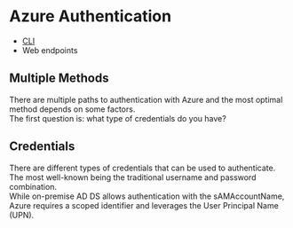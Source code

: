 # Azure Authentication
- [CLI](https://github.com/toneillcodes/attack-azure/blob/main/authentication/azure-cli-authentication.md)
- Web endpoints

## Multiple Methods
There are multiple paths to authentication with Azure and the most optimal method depends on some factors.  
The first question is: what type of credentials do you have?

## Credentials
There are different types of credentials that can be used to authenticate.  
The most well-known being the traditional username and password combination.  
While on-premise AD DS allows authentication with the sAMAccountName, Azure requires a scoped identifier and leverages the User Principal Name (UPN).

